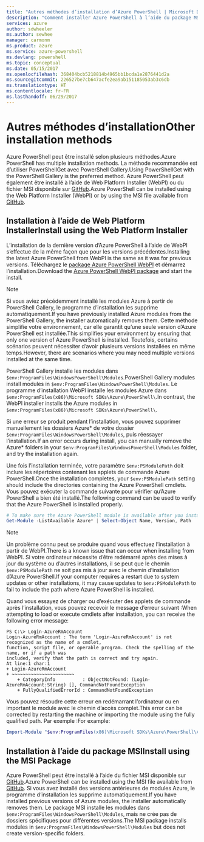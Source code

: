 ```yaml
---
title: "Autres méthodes d’installation d’Azure PowerShell | Microsoft Docs"
description: "Comment installer Azure PowerShell à l’aide du package MSI ou de Web Platform Installer."
services: azure
author: sdwheeler
ms.author: sewhee
manager: carmonm
ms.product: azure
ms.service: azure-powershell
ms.devlang: powershell
ms.topic: conceptual
ms.date: 05/15/2017
ms.openlocfilehash: 368404bcb5218814b4965bb1bcda1e2876441d2a
ms.sourcegitcommit: 226527be7cb647acfe2ea9ab151185053ab3c6db
ms.translationtype: HT
ms.contentlocale: fr-FR
ms.lasthandoff: 06/29/2017
---
```

# <span data-ttu-id="bacb5-103">Autres méthodes d’installation</span><span class="sxs-lookup"><span data-stu-id="bacb5-103">Other installation methods</span></span>
<a id="other-installation-methods" class="xliff"></a>

<span data-ttu-id="bacb5-104">Azure PowerShell peut être installé selon plusieurs méthodes.</span><span class="sxs-lookup"><span data-stu-id="bacb5-104">Azure PowerShell has multiple installation methods.</span></span> <span data-ttu-id="bacb5-105">La méthode recommandée est d’utiliser PowerShellGet avec PowerShell Gallery.</span><span class="sxs-lookup"><span data-stu-id="bacb5-105">Using PowerShellGet with the PowerShell Gallery is the preferred method.</span></span> <span data-ttu-id="bacb5-106">Azure PowerShell peut également être installé à l’aide de Web Platform Installer (WebPI) ou du fichier MSI disponible sur [GitHub](https://github.com/Azure/azure-powershell/releases/latest).</span><span class="sxs-lookup"><span data-stu-id="bacb5-106">Azure PowerShell can be installed using the Web Platform Installer (WebPI) or by using the MSI file available from [GitHub](https://github.com/Azure/azure-powershell/releases/latest).</span></span>

## <span data-ttu-id="bacb5-107">Installation à l’aide de Web Platform Installer</span><span class="sxs-lookup"><span data-stu-id="bacb5-107">Install using the Web Platform Installer</span></span>
<a id="install-using-the-web-platform-installer" class="xliff"></a>

<span data-ttu-id="bacb5-108">L’installation de la dernière version d’Azure PowerShell à l’aide de WebPI s’effectue de la même façon que pour les versions précédentes.</span><span class="sxs-lookup"><span data-stu-id="bacb5-108">Installing the latest Azure PowerShell from WebPI is the same as it was for previous versions.</span></span>
<span data-ttu-id="bacb5-109">Téléchargez le [package Azure PowerShell WebPI](http://aka.ms/webpi-azps) et démarrez l’installation.</span><span class="sxs-lookup"><span data-stu-id="bacb5-109">Download the [Azure PowerShell WebPI package](http://aka.ms/webpi-azps) and start the install.</span></span>

> [!NOTE]
> <span data-ttu-id="bacb5-110">Si vous aviez précédemment installé les modules Azure à partir de PowerShell Gallery, le programme d’installation les supprime automatiquement.</span><span class="sxs-lookup"><span data-stu-id="bacb5-110">If you have previously installed Azure modules from the PowerShell Gallery, the installer automatically removes them.</span></span> <span data-ttu-id="bacb5-111">Cette méthode simplifie votre environnement, car elle garantit qu’une seule version d’Azure PowerShell est installée.</span><span class="sxs-lookup"><span data-stu-id="bacb5-111">This simplifies your environment by ensuring that only one version of Azure PowerShell is installed.</span></span> <span data-ttu-id="bacb5-112">Toutefois, certains scénarios peuvent nécessiter d’avoir plusieurs versions installées en même temps.</span><span class="sxs-lookup"><span data-stu-id="bacb5-112">However, there are scenarios where you may need multiple versions installed at the same time.</span></span>
>
> <span data-ttu-id="bacb5-113">PowerShell Gallery installe les modules dans `$env:ProgramFiles\WindowsPowerShell\Modules`.</span><span class="sxs-lookup"><span data-stu-id="bacb5-113">PowerShell Gallery modules install modules in `$env:ProgramFiles\WindowsPowerShell\Modules`.</span></span> <span data-ttu-id="bacb5-114">Le programme d’installation WebPI installe les modules Azure dans `$env:ProgramFiles(x86)\Microsoft SDKs\Azure\PowerShell\`.</span><span class="sxs-lookup"><span data-stu-id="bacb5-114">In contrast, the WebPI installer installs the Azure modules in `$env:ProgramFiles(x86)\Microsoft SDKs\Azure\PowerShell\`.</span></span>
>
> <span data-ttu-id="bacb5-115">Si une erreur se produit pendant l’installation, vous pouvez supprimer manuellement les dossiers Azure* de votre dossier `$env:ProgramFiles\WindowsPowerShell\Modules`, puis réessayer l’installation.</span><span class="sxs-lookup"><span data-stu-id="bacb5-115">If an error occurs during install, you can manually remove the Azure* folders in your `$env:ProgramFiles\WindowsPowerShell\Modules` folder, and try the installation again.</span></span>

<span data-ttu-id="bacb5-116">Une fois l’installation terminée, votre paramètre `$env:PSModulePath` doit inclure les répertoires contenant les applets de commande Azure PowerShell.</span><span class="sxs-lookup"><span data-stu-id="bacb5-116">Once the installation completes, your `$env:PSModulePath` setting should include the directories containing the Azure PowerShell cmdlets.</span></span> <span data-ttu-id="bacb5-117">Vous pouvez exécuter la commande suivante pour vérifier qu’Azure PowerShell a bien été installé.</span><span class="sxs-lookup"><span data-stu-id="bacb5-117">The following command can be used to verify that the Azure PowerShell is installed properly.</span></span>

```powershell
# To make sure the Azure PowerShell module is available after you install
Get-Module -ListAvailable Azure* | Select-Object Name, Version, Path
```

> [!NOTE]
> <span data-ttu-id="bacb5-118">Un problème connu peut se produire quand vous effectuez l’installation à partir de WebPI.</span><span class="sxs-lookup"><span data-stu-id="bacb5-118">There is a known issue that can occur when installing from WebPI.</span></span> <span data-ttu-id="bacb5-119">Si votre ordinateur nécessite d’être redémarré après des mises à jour du système ou d’autres installations, il se peut que le chemin `$env:PSModulePath` ne soit pas mis à jour avec le chemin d’installation d’Azure PowerShell.</span><span class="sxs-lookup"><span data-stu-id="bacb5-119">If your computer requires a restart due to system updates or other installations, it may cause updates to `$env:PSModulePath` to fail to include the path where Azure PowerShell is installed.</span></span>

<span data-ttu-id="bacb5-120">Quand vous essayez de charger ou d’exécuter des applets de commande après l’installation, vous pouvez recevoir le message d’erreur suivant :</span><span class="sxs-lookup"><span data-stu-id="bacb5-120">When attempting to load or execute cmdlets after installation, you can receive the following error message:</span></span>

```
PS C:\> Login-AzureRmAccount
Login-AzureRmAccount : The term 'Login-AzureRmAccount' is not recognized as the name of a cmdlet,
function, script file, or operable program. Check the spelling of the name, or if a path was
included, verify that the path is correct and try again.
At line:1 char:1
+ Login-AzureRmAccount
+ ~~~~~~~~~~~~~~~~~~~~~~~
    + CategoryInfo          : ObjectNotFound: (Login-AzureRmAccount:String) [], CommandNotFoundException
    + FullyQualifiedErrorId : CommandNotFoundException
```

<span data-ttu-id="bacb5-121">Vous pouvez résoudre cette erreur en redémarrant l’ordinateur ou en important le module avec le chemin d’accès complet.</span><span class="sxs-lookup"><span data-stu-id="bacb5-121">This error can be corrected by restarting the machine or importing the module using the fully qualified path.</span></span> <span data-ttu-id="bacb5-122">Par exemple :</span><span class="sxs-lookup"><span data-stu-id="bacb5-122">For example:</span></span>

```powershell
Import-Module "$env:ProgramFiles(x86)\Microsoft SDKs\Azure\PowerShell\AzureRM.psd1"
```

## <span data-ttu-id="bacb5-123">Installation à l’aide du package MSI</span><span class="sxs-lookup"><span data-stu-id="bacb5-123">Install using the MSI Package</span></span>
<a id="install-using-the-msi-package" class="xliff"></a>

<span data-ttu-id="bacb5-124">Azure PowerShell peut être installé à l’aide du fichier MSI disponible sur [GitHub](https://github.com/Azure/azure-powershell/releases/latest).</span><span class="sxs-lookup"><span data-stu-id="bacb5-124">Azure PowerShell can be installed using the MSI file available from [GitHub](https://github.com/Azure/azure-powershell/releases/latest).</span></span> <span data-ttu-id="bacb5-125">Si vous avez installé des versions antérieures de modules Azure, le programme d’installation les supprime automatiquement.</span><span class="sxs-lookup"><span data-stu-id="bacb5-125">If you have installed previous versions of Azure modules, the installer automatically removes them.</span></span> <span data-ttu-id="bacb5-126">Le package MSI installe les modules dans `$env:ProgramFiles\WindowsPowerShell\Modules`, mais ne crée pas de dossiers spécifiques pour différentes versions.</span><span class="sxs-lookup"><span data-stu-id="bacb5-126">The MSI package installs modules in `$env:ProgramFiles\WindowsPowerShell\Modules` but does not create version-specific folders.</span></span>
